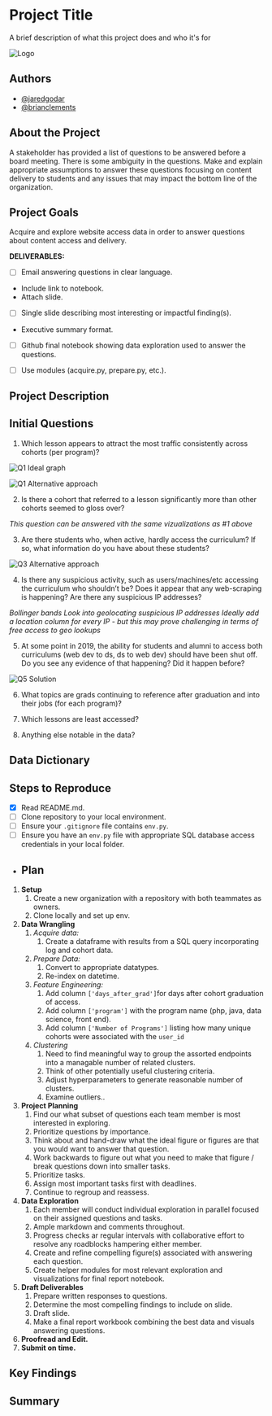 
# Project Title

A brief description of what this project does and who it's for


![Logo](https://dev-to-uploads.s3.amazonaws.com/uploads/articles/th5xamgrr6se0x5ro4g6.png)


## Authors

- [@jaredgodar](https://www.github.com/Jared-Godar)
- [@brianclements](https://www.github.com/Jared-Godar)

## About the Project

A stakeholder has provided a list of questions to be answered before a board meeting. There is some ambiguity in the questions. Make and explain appropriate assumptions to answer these questions focusing on content delivery to students and any issues that may impact the bottom line of the organization.

## Project Goals

Acquire and explore website access data in order to answer questions about content access and delivery. 

**DELIVERABLES:**
- [ ] Email answering questions in clear language.
- Include link to notebook.
- Attach slide.
- [ ] Single slide describing most interesting or impactful finding(s).
- Executive summary format.
- [ ] Github final notebook showing data exploration used to answer the questions.
- [ ] Use modules (acquire.py, prepare.py, etc.).


## Project Description

## Initial Questions

1. Which lesson appears to attract the most traffic consistently across cohorts (per program)?

![Q1 Ideal graph](images/Q1A2.jpeg)

![Q1 Alternative approach](images/Q1B2.jpeg)


2. Is there a cohort that referred to a lesson significantly more than other cohorts seemed to gloss over?

*This question can be answered vith the same vizualizations as #1 above*

3. Are there students who, when active, hardly access the curriculum? If so, what information do you have about these students?

![Q3 Alternative approach](images/Q3.jpeg)


4. Is there any suspicious activity, such as users/machines/etc accessing the curriculum who shouldn’t be? Does it appear that any web-scraping is happening? Are there any suspicious IP addresses?

*Bollinger bands*
*Look into geolocating suspicious IP addresses*
*Ideally add a location column for every IP - but this may prove challenging in terms of free access to geo lookups*


5. At some point in 2019, the ability for students and alumni to access both curriculums (web dev to ds, ds to web dev) should have been shut off. Do you see any evidence of that happening? Did it happen before?

![Q5 Solution](images/Q5.jpg)



6. What topics are grads continuing to reference after graduation and into their jobs (for each program)?

7. Which lessons are least accessed?

8. Anything else notable in the data?

## Data Dictionary

## Steps to Reproduce

- [X] Read README.md.
- [ ] Clone repository to your local environment.
- [ ] Ensure your `.gitignore` file contains `env.py`.
- [ ] Ensure you have an `env.py` file with appropriate SQL database access credentials in your local folder.

- ## Plan

1. **Setup**
   1. Create a new organization with a repository with both teammates as owners.
   2. Clone locally and set up env.
2. **Data Wrangling**
   1. *Acquire data:*
      1. Create a dataframe with results from a SQL query incorporating log and cohort data.
   2. *Prepare Data:*
      1. Convert to appropriate datatypes.
      2. Re-index on datetime.
   3. *Feature Engineering:*
      1. Add column `['days_after_grad']`for days after cohort graduation of access.
      2. Add column `['program']` with the program name (php, java, data science, front end).
      3. Add column `['Number of Programs']` listing how many unique cohorts were associated with the `user_id`
   4. *Clustering*
      1. Need to find meaningful way to group the assorted endpoints into a managable number of related clusters.
      2. Think of other potentially useful clustering criteria.
      3. Adjust hyperparameters to generate reasonable number of clusters.
      4. Examine outliers..
3. **Project Planning**
   1. Find our what subset of questions each team member is most interested in exploring.
   2. Prioritize questions by importance.
   3. Think about and hand-draw what the ideal figure or figures are that you would want to answer that question.
   4. Work backwards to figure out what you need to make that figure / break questions down into smaller tasks.
   5. Prioritize tasks.
   6. Assign most important tasks first with deadlines.
   7. Continue to regroup and reassess.
4. **Data Exploration**
   1. Each member will conduct individual exploration in parallel focused on their assigned questions and tasks.
   2. Ample markdown and comments throughout.
   3. Progress checks ar regular intervals with collaborative effort to resolve any roadblocks hampering either member.
   4. Create and refine compelling figure(s) associated with answering each question.
   5. Create helper modules for most relevant exploration and visualizations for final report notebook.
5. **Draft Deliverables**
   1. Prepare written responses to questions.
   2. Determine the most compelling findings to include on slide.
   3. Draft slide.
   4. Make a final report workbook combining the best data and visuals answering questions.
6. **Proofread and Edit.**
7. **Submit on time.**
## Key Findings


## Summary


